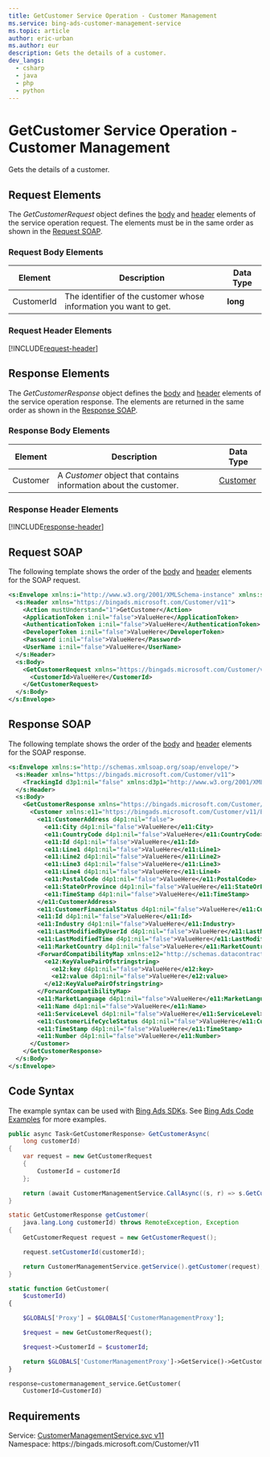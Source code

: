 ```yaml
---
title: GetCustomer Service Operation - Customer Management
ms.service: bing-ads-customer-management-service
ms.topic: article
author: eric-urban
ms.author: eur
description: Gets the details of a customer.
dev_langs: 
  - csharp
  - java
  - php
  - python
---
```

# GetCustomer Service Operation - Customer Management
Gets the details of a customer.

## <a name="request"></a>Request Elements
The *GetCustomerRequest* object defines the [body](#request-body) and [header](#request-header) elements of the service operation request. The elements must be in the same order as shown in the [Request SOAP](#request-soap). 

### <a name="request-body"></a>Request Body Elements

|Element|Description|Data Type|
|-----------|---------------|-------------|
|<a name="customerid"></a>CustomerId|The identifier of the customer whose information you want to get.|**long**|

### <a name="request-header"></a>Request Header Elements
[!INCLUDE[request-header](./includes/request-header.md)]

## <a name="response"></a>Response Elements
The *GetCustomerResponse* object defines the [body](#response-body) and [header](#response-header) elements of the service operation response. The elements are returned in the same order as shown in the [Response SOAP](#response-soap).

### <a name="response-body"></a>Response Body Elements

|Element|Description|Data Type|
|-----------|---------------|-------------|
|<a name="customer"></a>Customer|A *Customer* object that contains information about the customer.|[Customer](customer.md)|

### <a name="response-header"></a>Response Header Elements
[!INCLUDE[response-header](./includes/response-header.md)]

## <a name="request-soap"></a>Request SOAP
The following template shows the order of the [body](#request-body) and [header](#request-header) elements for the SOAP request.

```xml
<s:Envelope xmlns:i="http://www.w3.org/2001/XMLSchema-instance" xmlns:s="http://schemas.xmlsoap.org/soap/envelope/">
  <s:Header xmlns="https://bingads.microsoft.com/Customer/v11">
    <Action mustUnderstand="1">GetCustomer</Action>
    <ApplicationToken i:nil="false">ValueHere</ApplicationToken>
    <AuthenticationToken i:nil="false">ValueHere</AuthenticationToken>
    <DeveloperToken i:nil="false">ValueHere</DeveloperToken>
    <Password i:nil="false">ValueHere</Password>
    <UserName i:nil="false">ValueHere</UserName>
  </s:Header>
  <s:Body>
    <GetCustomerRequest xmlns="https://bingads.microsoft.com/Customer/v11">
      <CustomerId>ValueHere</CustomerId>
    </GetCustomerRequest>
  </s:Body>
</s:Envelope>
```

## <a name="response-soap"></a>Response SOAP
The following template shows the order of the [body](#response-body) and [header](#response-header) elements for the SOAP response.

```xml
<s:Envelope xmlns:s="http://schemas.xmlsoap.org/soap/envelope/">
  <s:Header xmlns="https://bingads.microsoft.com/Customer/v11">
    <TrackingId d3p1:nil="false" xmlns:d3p1="http://www.w3.org/2001/XMLSchema-instance">ValueHere</TrackingId>
  </s:Header>
  <s:Body>
    <GetCustomerResponse xmlns="https://bingads.microsoft.com/Customer/v11">
      <Customer xmlns:e11="https://bingads.microsoft.com/Customer/v11/Entities" d4p1:nil="false" xmlns:d4p1="http://www.w3.org/2001/XMLSchema-instance">
        <e11:CustomerAddress d4p1:nil="false">
          <e11:City d4p1:nil="false">ValueHere</e11:City>
          <e11:CountryCode d4p1:nil="false">ValueHere</e11:CountryCode>
          <e11:Id d4p1:nil="false">ValueHere</e11:Id>
          <e11:Line1 d4p1:nil="false">ValueHere</e11:Line1>
          <e11:Line2 d4p1:nil="false">ValueHere</e11:Line2>
          <e11:Line3 d4p1:nil="false">ValueHere</e11:Line3>
          <e11:Line4 d4p1:nil="false">ValueHere</e11:Line4>
          <e11:PostalCode d4p1:nil="false">ValueHere</e11:PostalCode>
          <e11:StateOrProvince d4p1:nil="false">ValueHere</e11:StateOrProvince>
          <e11:TimeStamp d4p1:nil="false">ValueHere</e11:TimeStamp>
        </e11:CustomerAddress>
        <e11:CustomerFinancialStatus d4p1:nil="false">ValueHere</e11:CustomerFinancialStatus>
        <e11:Id d4p1:nil="false">ValueHere</e11:Id>
        <e11:Industry d4p1:nil="false">ValueHere</e11:Industry>
        <e11:LastModifiedByUserId d4p1:nil="false">ValueHere</e11:LastModifiedByUserId>
        <e11:LastModifiedTime d4p1:nil="false">ValueHere</e11:LastModifiedTime>
        <e11:MarketCountry d4p1:nil="false">ValueHere</e11:MarketCountry>
        <ForwardCompatibilityMap xmlns:e12="http://schemas.datacontract.org/2004/07/System.Collections.Generic" d4p1:nil="false">
          <e12:KeyValuePairOfstringstring>
            <e12:key d4p1:nil="false">ValueHere</e12:key>
            <e12:value d4p1:nil="false">ValueHere</e12:value>
          </e12:KeyValuePairOfstringstring>
        </ForwardCompatibilityMap>
        <e11:MarketLanguage d4p1:nil="false">ValueHere</e11:MarketLanguage>
        <e11:Name d4p1:nil="false">ValueHere</e11:Name>
        <e11:ServiceLevel d4p1:nil="false">ValueHere</e11:ServiceLevel>
        <e11:CustomerLifeCycleStatus d4p1:nil="false">ValueHere</e11:CustomerLifeCycleStatus>
        <e11:TimeStamp d4p1:nil="false">ValueHere</e11:TimeStamp>
        <e11:Number d4p1:nil="false">ValueHere</e11:Number>
      </Customer>
    </GetCustomerResponse>
  </s:Body>
</s:Envelope>
```

## <a name="example"></a>Code Syntax
The example syntax can be used with [Bing Ads SDKs](~/guides/client-libraries.md). See [Bing Ads Code Examples](~/guides/code-examples.md) for more examples.
```csharp
public async Task<GetCustomerResponse> GetCustomerAsync(
	long customerId)
{
	var request = new GetCustomerRequest
	{
		CustomerId = customerId
	};

	return (await CustomerManagementService.CallAsync((s, r) => s.GetCustomerAsync(r), request));
}
```
```java
static GetCustomerResponse getCustomer(
	java.lang.Long customerId) throws RemoteException, Exception
{
	GetCustomerRequest request = new GetCustomerRequest();

	request.setCustomerId(customerId);

	return CustomerManagementService.getService().getCustomer(request);
}
```
```php
static function GetCustomer(
	$customerId)
{

	$GLOBALS['Proxy'] = $GLOBALS['CustomerManagementProxy'];

	$request = new GetCustomerRequest();

	$request->CustomerId = $customerId;

	return $GLOBALS['CustomerManagementProxy']->GetService()->GetCustomer($request);
}
```
```python
response=customermanagement_service.GetCustomer(
	CustomerId=CustomerId)
```

## Requirements
Service: [CustomerManagementService.svc v11](https://clientcenter.api.bingads.microsoft.com/Api/CustomerManagement/v11/CustomerManagementService.svc)  
Namespace: https\://bingads.microsoft.com/Customer/v11  

